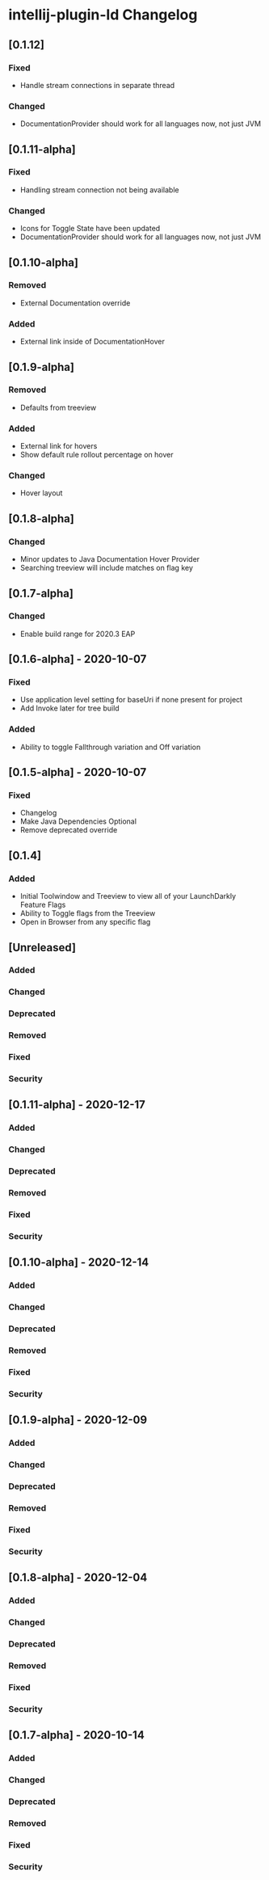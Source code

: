 <!-- Keep a Changelog guide -> https://keepachangelog.com -->

# intellij-plugin-ld Changelog

## [0.1.12]
### Fixed
- Handle stream connections in separate thread

### Changed
- DocumentationProvider should work for all languages now, not just JVM

## [0.1.11-alpha]
### Fixed
- Handling stream connection not being available

### Changed
- Icons for Toggle State have been updated
- DocumentationProvider should work for all languages now, not just JVM

## [0.1.10-alpha]
### Removed
- External Documentation override

### Added
- External link inside of DocumentationHover

## [0.1.9-alpha]
### Removed
- Defaults from treeview

### Added
- External link for hovers
- Show default rule rollout percentage on hover

### Changed
- Hover layout

## [0.1.8-alpha]
### Changed
- Minor updates to Java Documentation Hover Provider
- Searching treeview will include matches on flag key

## [0.1.7-alpha]
### Changed
- Enable build range for 2020.3 EAP

## [0.1.6-alpha] - 2020-10-07
### Fixed
- Use application level setting for baseUri if none present for project
- Add Invoke later for tree build

### Added
- Ability to toggle Fallthrough variation and Off variation

## [0.1.5-alpha] - 2020-10-07
### Fixed
- Changelog
- Make Java Dependencies Optional
- Remove deprecated override

## [0.1.4]
### Added
- Initial Toolwindow and Treeview to view all of your LaunchDarkly Feature Flags
- Ability to Toggle flags from the Treeview
- Open in Browser from any specific flag

## [Unreleased] 
### Added

### Changed

### Deprecated

### Removed

### Fixed

### Security
## [0.1.11-alpha] - 2020-12-17
### Added

### Changed

### Deprecated

### Removed

### Fixed

### Security
## [0.1.10-alpha] - 2020-12-14
### Added

### Changed

### Deprecated

### Removed

### Fixed

### Security
## [0.1.9-alpha] - 2020-12-09
### Added

### Changed

### Deprecated

### Removed

### Fixed

### Security
## [0.1.8-alpha] - 2020-12-04
### Added

### Changed

### Deprecated

### Removed

### Fixed

### Security
## [0.1.7-alpha] - 2020-10-14
### Added

### Changed

### Deprecated

### Removed

### Fixed

### Security

